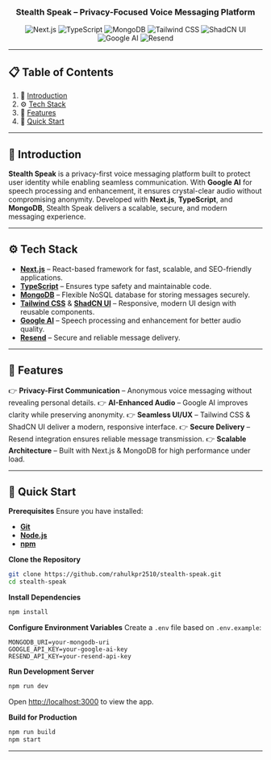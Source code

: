 <div align="center">
  <h3 align="center">Stealth Speak – Privacy-Focused Voice Messaging Platform</h3>
  <div>
    <img src="https://img.shields.io/badge/-Next.js-black?style=for-the-badge&logo=next.js&logoColor=white" alt="Next.js" />
    <img src="https://img.shields.io/badge/-TypeScript-black?style=for-the-badge&logo=typescript&logoColor=white&color=3178C6" alt="TypeScript" />
    <img src="https://img.shields.io/badge/-MongoDB-black?style=for-the-badge&logo=mongodb&logoColor=white&color=47A248" alt="MongoDB" />
    <img src="https://img.shields.io/badge/-TailwindCSS-black?style=for-the-badge&logo=tailwindcss&logoColor=white&color=06B6D4" alt="Tailwind CSS" />
    <img src="https://img.shields.io/badge/-ShadCN_UI-black?style=for-the-badge&logoColor=white&color=0F172A" alt="ShadCN UI" />
    <img src="https://img.shields.io/badge/-Google_AI-black?style=for-the-badge&logo=google&logoColor=white&color=4285F4" alt="Google AI" />
    <img src="https://img.shields.io/badge/-Resend-black?style=for-the-badge&logoColor=white&color=FF4A4A" alt="Resend" />
  </div>
</div>

---

## 📋 <a name="table">Table of Contents</a>

1. 🤖 [Introduction](#introduction)
2. ⚙️ [Tech Stack](#tech-stack)
3. 🔋 [Features](#features)
4. 🤸 [Quick Start](#quick-start)

---

## <a name="introduction">🤖 Introduction</a>

**Stealth Speak** is a privacy-first voice messaging platform built to protect user identity while enabling seamless communication.
With **Google AI** for speech processing and enhancement, it ensures crystal-clear audio without compromising anonymity.
Developed with **Next.js**, **TypeScript**, and **MongoDB**, Stealth Speak delivers a scalable, secure, and modern messaging experience.

---

## <a name="tech-stack">⚙️ Tech Stack</a>

* **[Next.js](https://nextjs.org/)** – React-based framework for fast, scalable, and SEO-friendly applications.
* **[TypeScript](https://www.typescriptlang.org/)** – Ensures type safety and maintainable code.
* **[MongoDB](https://www.mongodb.com/)** – Flexible NoSQL database for storing messages securely.
* **[Tailwind CSS](https://tailwindcss.com/)** & **[ShadCN UI](https://ui.shadcn.com/)** – Responsive, modern UI design with reusable components.
* **[Google AI](https://ai.google/)** – Speech processing and enhancement for better audio quality.
* **[Resend](https://resend.com/)** – Secure and reliable message delivery.

---

## <a name="features">🔋 Features</a>

👉 **Privacy-First Communication** – Anonymous voice messaging without revealing personal details.
👉 **AI-Enhanced Audio** – Google AI improves clarity while preserving anonymity.
👉 **Seamless UI/UX** – Tailwind CSS & ShadCN UI deliver a modern, responsive interface.
👉 **Secure Delivery** – Resend integration ensures reliable message transmission.
👉 **Scalable Architecture** – Built with Next.js & MongoDB for high performance under load.

---

## <a name="quick-start">🤸 Quick Start</a>

**Prerequisites**
Ensure you have installed:

* **[Git](https://git-scm.com/)**
* **[Node.js](https://nodejs.org/)**
* **[npm](https://www.npmjs.com/)**

**Clone the Repository**

```bash
git clone https://github.com/rahulkpr2510/stealth-speak.git
cd stealth-speak
```

**Install Dependencies**

```bash
npm install
```

**Configure Environment Variables**
Create a `.env` file based on `.env.example`:

```env
MONGODB_URI=your-mongodb-uri
GOOGLE_API_KEY=your-google-ai-key
RESEND_API_KEY=your-resend-api-key
```

**Run Development Server**

```bash
npm run dev
```

Open [http://localhost:3000](http://localhost:3000) to view the app.

**Build for Production**

```bash
npm run build
npm start
```

--- 